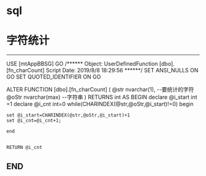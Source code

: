 # sql
# 字符统计
--------------
USE [mtAppBBSG]
GO
/****** Object:  UserDefinedFunction [dbo].[fn_charCount]    Script Date: 2019/8/8 18:29:56 ******/
SET ANSI_NULLS ON
GO
SET QUOTED_IDENTIFIER ON
GO




ALTER FUNCTION [dbo].[fn_charCount]
(
@str nvarchar(1),		--要统计的字符
@oStr nvarchar(max)     --字符串
)
RETURNS int
AS
BEGIN
   declare @i_start  int =1
   declare @i_cnt int=0
	while(CHARINDEX(@str,@oStr,@i_start)!=0) begin
	

	set @i_start=CHARINDEX(@str,@oStr,@i_start)+1
	set @i_cnt=@i_cnt+1;

	end

		
	RETURN @i_cnt
END
--------------------
